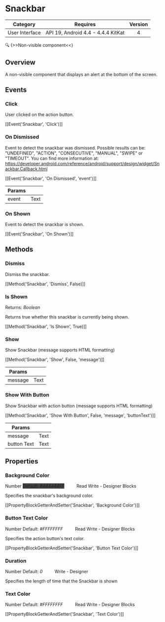 # Snackbar

| Category | Requires | Version |
|:--------:|:-------:|:--------:|
|User Interface|API 19, Android 4.4 - 4.4.4 KitKat|4|

:mag: {>>Non-visible component<<}

## Overview

A non-visible component that displays an alert at the bottom of the screen.

## Events

### Click

User clicked on the action button.

[[Event('Snackbar', 'Click')]]

### On Dismissed

Event to detect the snackbar was dismissed. Possible results can be: "UNDEFINED", "ACTION", "CONSECUTIVE", "MANUAL", "SWIPE" or "TIMEOUT". You can find more information at: https://developer.android.com/reference/android/support/design/widget/Snackbar.Callback.html

[[Event('Snackbar', 'On Dismissed', 'event')]]

| Params | []() |
|--------|------|
|event|<span class="chip chip-text">Text</span>|


### On Shown

Event to detect the snackbar is shown.

[[Event('Snackbar', 'On Shown')]]

## Methods

### Dismiss

Dismiss the snackbar.

[[Method('Snackbar', 'Dismiss', False)]]

### Is Shown

<span class="chip chip-boolean">Returns: <i>Boolean</i></span> 

Returns true whether this snackbar is currently being shown.

[[Method('Snackbar', 'Is Shown', True)]]

### Show

Show Snackbar (message supports HTML formatting)

[[Method('Snackbar', 'Show', False, 'message')]]

| Params | []() |
|--------|------|
|message|<span class="chip chip-text">Text</span>|


### Show With Button

Show Snackbar with action button (message supports HTML formatting)

[[Method('Snackbar', 'Show With Button', False, 'message', 'buttonText')]]

| Params | []() |
|--------|------|
|message|<span class="chip chip-text">Text</span>|
|button Text|<span class="chip chip-text">Text</span>|


## Properties

### Background Color

<span class="chip chip-number">Number</span> <span class="chip chip-number" style="background-color: #444444;">Default: <i>#444444FF</i></span>&nbsp;&nbsp;&nbsp;&nbsp;&nbsp;&nbsp;&nbsp;&nbsp;&nbsp;&nbsp;<span class="chip chip-rw">Read</span> <span class="chip chip-rw">Write</span> - <span class="chip chip-bd">Designer</span> <span class="chip chip-bd">Blocks</span> 

Specifies the snackbar's background color.

[[PropertyBlockGetterAndSetter('Snackbar', 'Background Color')]]

### Button Text Color

<span class="chip chip-number">Number</span> <span class="chip chip-number" style="background-color: #FFFFFF;">Default: <i>#FFFFFFFF</i></span>&nbsp;&nbsp;&nbsp;&nbsp;&nbsp;&nbsp;&nbsp;&nbsp;&nbsp;&nbsp;<span class="chip chip-rw">Read</span> <span class="chip chip-rw">Write</span> - <span class="chip chip-bd">Designer</span> <span class="chip chip-bd">Blocks</span> 

Specifies the action button's text color.

[[PropertyBlockGetterAndSetter('Snackbar', 'Button Text Color')]]

### Duration

<span class="chip chip-number">Number</span> <span class="chip chip-number">Default: <i>0</i></span>&nbsp;&nbsp;&nbsp;&nbsp;&nbsp;&nbsp;&nbsp;&nbsp;&nbsp;&nbsp;<span class="chip chip-rw">Write</span> - <span class="chip chip-bd">Designer</span> 

Specifies the length of time that the Snackbar is shown

### Text Color

<span class="chip chip-number">Number</span> <span class="chip chip-number" style="background-color: #FFFFFF;">Default: <i>#FFFFFFFF</i></span>&nbsp;&nbsp;&nbsp;&nbsp;&nbsp;&nbsp;&nbsp;&nbsp;&nbsp;&nbsp;<span class="chip chip-rw">Read</span> <span class="chip chip-rw">Write</span> - <span class="chip chip-bd">Designer</span> <span class="chip chip-bd">Blocks</span> 

[[PropertyBlockGetterAndSetter('Snackbar', 'Text Color')]]
